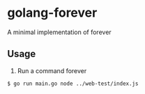 # golang-forever
A minimal implementation of forever
## Usage
1. Run a command forever
```bash
$ go run main.go node ../web-test/index.js
```
